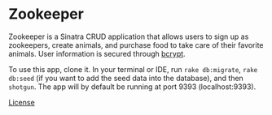 # Zookeeper

Zookeeper is a Sinatra CRUD application that allows users to sign up as zookeepers, create animals, and purchase food to take care of their favorite animals. User information is secured through <a href="https://github.com/codahale/bcrypt-ruby">bcrypt</a>.

To use this app, clone it. In your terminal or IDE, run `rake db:migrate`, `rake db:seed` (if you want to add the seed data into the database), and then `shotgun`. The app will by default be running at port 9393 (localhost:9393).

<a href="https://github.com/auranbuckles/zookeeper/blob/master/LICENSE.txt">License</a>